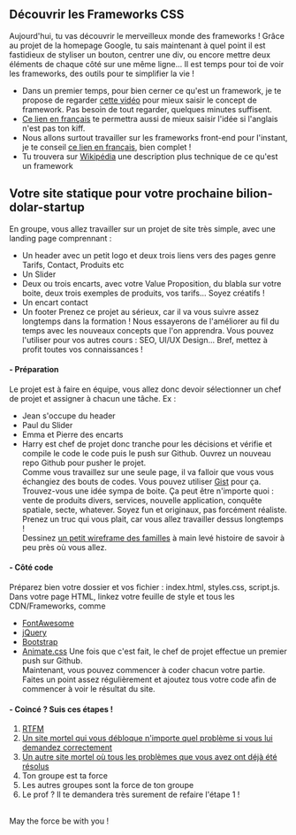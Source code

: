 Découvrir les Frameworks CSS
-------------------------

Aujourd'hui, tu vas découvrir le merveilleux monde des frameworks ! Grâce au projet de la homepage Google, tu sais maintenant à quel point il est fastidieux de styliser un bouton, centrer une div, ou encore mettre deux éléments de chaque côté sur une même ligne... Il est temps pour toi de voir les frameworks, des outils pour te simplifier la vie ! 

* Dans un premier temps, pour bien cerner ce qu'est un framework, je te propose de regarder [cette vidéo](https://www.youtube.com/watch?v=2pCHNB3PVx0) pour mieux saisir le concept de framework. Pas besoin de tout regarder, quelques minutes suffisent.
* [Ce lien en français](https://larlet.fr/david/biologeek/archives/20070117-definition-et-avantages-d-un-framework-web/) te permettra aussi de mieux saisir l'idée si l'anglais n'est pas ton kiff. 
* Nous allons surtout travailler sur les frameworks front-end pour l'instant, je te conseil [ce lien en français](https://www.alticreation.com/bootstrap-foundation-frameworks-front-end/), bien complet !
* Tu trouvera sur [Wikipédia](https://fr.wikipedia.org/wiki/Framework) une description plus technique de ce qu'est un framework

Votre site statique pour votre prochaine bilion-dolar-startup
-------------------------------------------------------------

En groupe, vous allez travailler sur un projet de site très simple, avec une landing page comprennant : 
* Un header avec un petit logo et deux trois liens vers des pages genre Tarifs, Contact, Produits etc
* Un Slider
* Deux ou trois encarts, avec votre Value Proposition, du blabla sur votre boite, deux trois exemples de produits, vos tarifs... Soyez créatifs !
* Un encart contact
* Un footer
Prenez ce projet au sérieux, car il va vous suivre assez longtemps dans la formation ! Nous essayerons de l'améliorer au fil du temps avec les nouveaux concepts que l'on apprendra. Vous pouvez l'utiliser pour vos autres cours : SEO, UI/UX Design... Bref, mettez à profit toutes vos connaissances ! 

#### - Préparation
Le projet est à faire en équipe, vous allez donc devoir sélectionner un chef de projet et assigner à chacun une tâche. Ex : 
* Jean s'occupe du header
* Paul du Slider
* Emma et Pierre des encarts
* Harry est chef de projet donc tranche pour les décisions et vérifie et compile le code le code puis le push sur Github. 
Ouvrez un nouveau repo Github pour pusher le projet. <br> 
Comme vous travaillez sur une seule page, il va falloir que vous vous échangiez des bouts de codes. Vous pouvez utiliser [Gist](https://gist.github.com/) pour ça. <br>
Trouvez-vous une idée sympa de boite. Ça peut être n'importe quoi : vente de produits divers, services, nouvelle application, conquête spatiale, secte, whatever. Soyez fun et originaux, pas forcément réaliste. Prenez un truc qui vous plait, car vous allez travailler dessus longtemps !<br>
Dessinez [un petit wireframe des familles](http://www.quertime.com/wp-content/uploads/2012/05/best_wireframing_prototyping_mockup_tools_for_web_design_planning.jpg) à main levé histoire de savoir à peu près où vous allez. <br> 

#### - Côté code
Préparez bien votre dossier et vos fichier : index.html, styles.css, script.js. <br>
Dans votre page HTML, linkez votre feuille de style et tous les CDN/Frameworks, comme 
* [FontAwesome](https://fontawesome.com/)
* [jQuery](https://www.w3schools.com/jquery/jquery_get_started.asp)
* [Bootstrap](https://getbootstrap.com/)
* [Animate.css](https://getbootstrap.com/)
Une fois que c'est fait, le chef de projet effectue un premier push sur Github. <br>
Maintenant, vous pouvez commencer à coder chacun votre partie. Faites un point assez régulièrement et ajoutez tous votre code afin de commencer à voir le résultat du site. 

#### - Coincé ? Suis ces étapes !
1. [RTFM](http://imanweb.free.fr/rtfm/rtfm.jpg)
2. [Un site mortel qui vous débloque n'importe quel problème si vous lui demandez correctement](https://google.com)
3. [Un autre site mortel où tous les problèmes que vous avez ont déjà été résolus](https://stackoverflow.com)
4. Ton groupe est ta force
5. Les autres groupes sont la force de ton groupe
6. Le prof ? Il te demandera très surement de refaire l'étape 1 ! 
<br>
May the force be with you ! 

